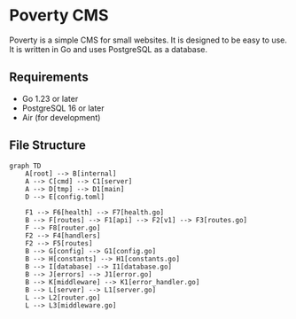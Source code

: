 # Poverty CMS

Poverty is a simple CMS for small websites. It is designed to be easy to use. It is written in Go and uses PostgreSQL as a database.

## Requirements

- Go 1.23 or later
- PostgreSQL 16 or later
- Air (for development)

## File Structure

```mermaid
graph TD
    A[root] --> B[internal]
    A --> C[cmd] --> C1[server]
    A --> D[tmp] --> D1[main]
    D --> E[config.toml]

    F1 --> F6[health] --> F7[health.go]
    B --> F[routes] --> F1[api] --> F2[v1] --> F3[routes.go]
    F --> F8[router.go]
    F2 --> F4[handlers]
    F2 --> F5[routes]
    B --> G[config] --> G1[config.go]
    B --> H[constants] --> H1[constants.go]
    B --> I[database] --> I1[database.go]
    B --> J[errors] --> J1[error.go]
    B --> K[middleware] --> K1[error_handler.go]
    B --> L[server] --> L1[server.go]
    L --> L2[router.go]
    L --> L3[middleware.go]
```
